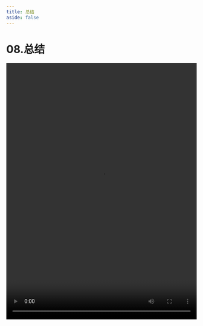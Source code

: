 ```yaml
---
title: 总结
aside: false
---
```


# 08.总结

<video autoplay src="http://qn.chinavanes.com/nodejs/module-24/08.总结.mp4" controls controlsList="nodownload" width="100%" height="680"/>

